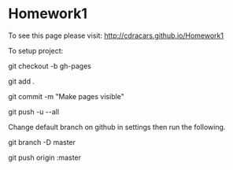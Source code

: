 Homework1
=========

To see this page please visit: http://cdracars.github.io/Homework1

To setup project:

git checkout -b gh-pages

git add .

git commit -m "Make pages visible"

git push -u --all

Change default branch on github in settings then run the following.

git branch -D master

git push origin :master
